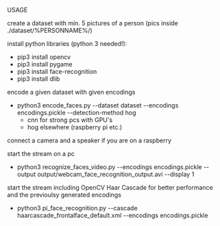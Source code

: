 USAGE

create a dataset with min. 5 pictures of a person (pics inside ./dataset/%PERSONNAME%/)

install python libraries (python 3 needed!):
* pip3 install opencv
* pip3 install pygame
* pip3 install face-recognition
* pip3 install dlib

encode a given dataset with given encodings 
- python3 encode_faces.py --dataset dataset --encodings encodings.pickle --detection-method hog
	- cnn for strong pcs with GPU's
	- hog elsewhere (raspberry pi etc.)

connect a camera and a speaker if you are on a raspberry

start the stream on a pc
- python3 recognize_faces_video.py --encodings encodings.pickle --output output/webcam_face_recognition_output.avi --display 1

start the stream including OpenCV Haar Cascade for better performance and the previoulsy generated encodings
- python3 pi_face_recognition.py --cascade haarcascade_frontalface_default.xml --encodings encodings.pickle
